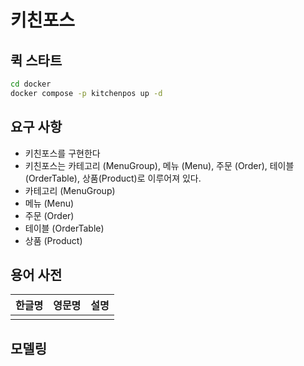 # 키친포스

## 퀵 스타트

```sh
cd docker
docker compose -p kitchenpos up -d
```

## 요구 사항
- 키친포스를 구현한다
- 키친포스는 카테고리 (MenuGroup), 메뉴 (Menu), 주문 (Order), 테이블 (OrderTable), 상품(Product)로 이루어져 있다.
- 카테고리 (MenuGroup)
- 메뉴 (Menu)
- 주문 (Order)
- 테이블 (OrderTable)
- 상품 (Product)



## 용어 사전

| 한글명 | 영문명 | 설명 |
| --- | --- | --- |
|  |  |  |

## 모델링
